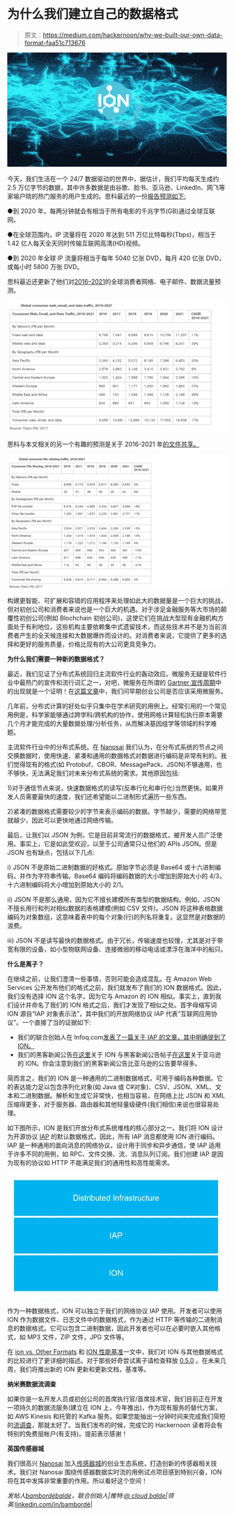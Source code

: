 # 为什么我们建立自己的数据格式

> 原文：<https://medium.com/hackernoon/why-we-built-our-own-data-format-faa51c713676>

![](img/9fa9d857ce813b355fd510955a5281d3.png)

今天，我们生活在一个 24/7 数据驱动的世界中，据估计，我们平均每天生成约 2.5 万亿字节的数据，其中许多数据是由谷歌、脸书、亚马逊、LinkedIn、网飞等家喻户晓的热门服务的用户生成的。思科最近的一份[报告预测如下:](http://www.cisco.com/c/en/us/solutions/collateral/service-provider/visual-networking-index-vni/vni-hyperconnectivity-wp.html)

●到 2020 年，每两分钟就会有相当于所有电影的千兆字节(GB)通过全球互联网。

●在全球范围内，IP 流量将在 2020 年达到 511 万亿比特每秒(Tbps)，相当于 1.42 亿人每天全天同时传输互联网高清(HD)视频。

●到 2020 年全球 IP 流量将相当于每年 5040 亿张 DVD，每月 420 亿张 DVD，或每小时 5800 万张 DVD。

思科最近还更新了他们对[2016–2021](https://www.cisco.com/c/en/us/solutions/collateral/service-provider/visual-networking-index-vni/complete-white-paper-c11-481360.html)的全球消费者网络、电子邮件、数据流量预测。

![](img/603c7d61aba18e09da81ab6f37710a71.png)

思科与本文相关的另一个有趣的预测是关于 2016-2021 年[的文件共享。](https://www.cisco.com/c/en/us/solutions/collateral/service-provider/visual-networking-index-vni/complete-white-paper-c11-481360.html)

![](img/32ee53de0359650aafc8b821bdb0abae.png)

构建更智能、可扩展和容错的应用程序来处理如此大的数据量是一个巨大的挑战，但对初创公司和消费者来说也是一个巨大的机遇。对于涉足金融服务等大市场的颠覆性初创公司(例如 Blochchain 初创公司)，这使它们在挑战大型现有金融机构方面处于有利地位，这些机构主要依赖集中式遗留技术，而这些技术并不是为当前消费者产生的全天候连接和大数据爆炸而设计的。对消费者来说，它提供了更多的选择和更好的服务质量，价格比现有的大公司更具竞争力。

**为什么我们需要一种新的数据格式？**

最近，我们见证了分布式系统回归主流软件行业的轰动效应。微服务无疑是软件行业中最热门的宣传和流行词汇之一，对吧，微服务在所谓的 [Gartner 宣传周期](http://www.gartner.com/technology/research/methodologies/hype-cycle.jsp)中的出现就是一个证明！在[这篇文章](https://hackernoon.com/should-early-stage-startups-adopt-microservices-50280c77603a)中，我们问早期创业公司是否应该采用微服务。

几年前，分布式计算的好处似乎只集中在学术研究的用例上。经常引用的一个常见用例是，科学家能够通过跨学科/跨机构的协作，使用网格计算轻松执行原本需要几个月才能完成的大量数据处理/分析任务，从而解决基因组学等领域的科学难题。

主流软件行业中的分布式系统。在 [Nanosai](http://www.nanosai.com/) 我们认为，在分布式系统的节点之间交换数据时，使用快速、紧凑和通用的数据格式对数据进行编码是非常有利的。我们觉得现有的格式(如 Protobuf、CBOR、MessagePack、JSON)不够通用，也不够快，无法满足我们对未来分布式系统的需求。其他原因包括:

1)对于通信节点来说，快速数据格式的读写(反串行化和串行化)当然更快。如果开发人员需要最快的速度，我们还希望能以二进制形式遍历一些东西。

2)紧凑的数据格式需要较少的字节来表示编码的数据。字节越少，需要的网络带宽就越少，因此可以更快地通过网络传输。

最后，让我们以 JSON 为例，它是目前非常流行的数据格式，被开发人员广泛使用。事实上，它是如此受欢迎，以至于公司通常只让他们的 APIs JSON。但是 JSON 也有缺点，包括以下几点:

i) JSON 不是原始二进制数据的好格式。原始字节必须是 Base64 或十六进制编码，并作为字符串传输。Base64 编码将编码数据的大小增加到原始大小的 4/3，十六进制编码将大小增加到原始大小的 2/1。

ii) JSON 不是那么通用，因为它不擅长建模所有类型的数据结构。例如，JSON 不擅长用行和列对相似数据的表格建模(例如 CSV 文件)。JSON 将这种表格数据编码为对象数组，这意味着表中的每个对象(行)的列名将重复。这显然是对数据的浪费。

iii) JSON 不是读写最快的数据格式。由于冗长，传输速度也较慢，尤其是对于带宽有限的设备，如小型物联网设备、连接微弱的移动电话或漂浮在海洋中的船只。

**什么是离子？**

在继续之前，让我们澄清一些事情，否则可能会造成混乱。在 Amazon Web Services 公开发布他们的格式之前，我们就发布了我们的 ION 数据格式。因此，我们没有选择 ION 这个名字，因为它与 Amazon 的 ION 相似。事实上，直到我们设计并命名了我们的 ION 格式之后，我们才发现了相似之处。首字母缩写词 ION 源自“IAP 对象表示法”，其中我们的开放网络协议 IAP 代表“互联网应用协议”。一个直接了当的证据如下:

*   我们的联合创始人在 Infoq.com[发表了一篇关于 IAP 的文章，其中明确提到了 ION。](https://www.infoq.com/articles/IAP-Fast-HTTP-Alternative)
*   我们的黑客新闻公告[在这里](https://news.ycombinator.com/item?id=11027319)关于 ION 与黑客新闻公告帖子[在这里](https://news.ycombinator.com/item?id=11546098)关于亚马逊的 ION。你会注意到我们的黑客新闻公告比亚马逊的公告要早得多。

简而言之，我们的 ION 是一种通用的二进制数据格式，可用于编码各种数据。它的表达能力足以包含序列化对象(如 Java 或 C#对象)、CSV、JSON、XML、文本和二进制数据。解析和生成它非常快，也相当容易，在网络上比 JSON 和 XML 压缩得更多，对于服务器、路由器和其他轻量级硬件(我们相信)来说也很容易处理。

如下图所示，ION 是我们开放分布式系统堆栈的核心部分之一。我们将 ION 设计为开源协议 [IAP](https://hackernoon.com/iap-message-exchange-patterns-network-topologies-1fbe57e011e7) 的默认数据格式，因此，所有 IAP 消息都使用 ION 进行编码。IAP 是一种通用的面向消息的网络协议，设计用于同步和异步通信，使 IAP 适用于许多不同的用例，如 RPC、文件交换、流、消息队列订阅。我们创建 IAP 是因为现有的协议如 HTTP 不能满足我们的通用性和高性能需求。

![](img/3e5ef12f71586ab2a75c31c77a1467cd.png)

作为一种数据格式，ION 可以独立于我们的网络协议 IAP 使用。开发者可以使用 ION 作为数据文件、日志文件中的数据格式，作为通过 HTTP 等传输的二进制消息的数据格式。它可以包含二进制数据，因此开发者也可以在必要时嵌入其他格式，如 MP3 文件，ZIP 文件，JPG 文件等。

在 [ion vs. Other Formats](http://tutorials.jenkov.com/ion/ion-vs-other-formats.html) 和 [ION 性能基准](http://tutorials.jenkov.com/ion/ion-performance-benchmarks.html)一文中，我们对 ION 与其他数据格式的比较进行了更详细的描述。对于那些好奇尝试离子请检查释放 [0.5.0](https://github.com/nanosai/grid-ops-java/releases/tag/0.5.0) 。在未来几周，我们将推出新的 ION 更新和更新文档，基准等。

**纳米赛数据流调查**

如果你是一名开发人员或初创公司的首席执行官/首席技术官，我们目前正在开发一项持久的数据流服务(建立在 ION 上，今年推出)，作为现有服务的替代方案，如 AWS Kinesis 和托管的 Kafka 服务。如果您能抽出一分钟时间来完成我们简短的[流调查](https://goo.gl/forms/ygi4L5868l39IYXz2)，那就太好了。当我们发布的时候，完成它的 Hackernoon 读者将会有特别的免费层帐户(有支持)。提前表示感谢！

**英国传感器城**

我们很高兴 [Nanosai](http://www.nanosai.com/) 加入[传感器城](http://www.sensorcity.co.uk/news/business-innovators-choose-sensor-city-as-home/)的创业生态系统，打造创新的传感器相关技术。我们对 Nanosai 围绕传感器数据实时流的用例试点项目感到特别兴奋，ION 将在其中发挥非常重要的作用。所以看好这个空间！

*发帖人*[*bambordébaldé*](https://medium.com/u/665359d135fa?source=post_page-----faa51c713676--------------------------------)*，联合创始人|推特:*[*@ cloud balde*](https://twitter.com/cloudbalde)*|领英:*[linkedin.com/in/bambordé](https://www.linkedin.com/in/bambord%C3%A9)|